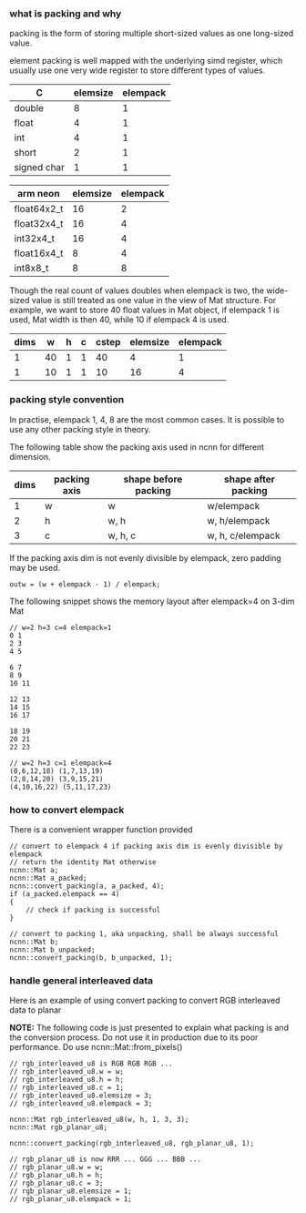 ### what is packing and why

packing is the form of storing multiple short-sized values as one long-sized value.

element packing is well mapped with the underlying simd register, which usually use one very wide register to store different types of values.

|C|elemsize|elempack|
|---|---|---|
|double|8|1|
|float|4|1|
|int|4|1|
|short|2|1|
|signed char|1|1|

|arm neon|elemsize|elempack|
|---|---|---|
|float64x2_t|16|2|
|float32x4_t|16|4|
|int32x4_t|16|4|
|float16x4_t|8|4|
|int8x8_t|8|8|

Though the real count of values doubles when elempack is two, the wide-sized value is still treated as one value in the view of Mat structure. For example, we want to store 40 float values in Mat object, if elempack 1 is used, Mat width is then 40, while 10 if elempack 4 is used.

|dims|w|h|c|cstep|elemsize|elempack|
|---|---|---|---|---|---|---|
|1|40|1|1|40|4|1|
|1|10|1|1|10|16|4|

### packing style convention

In practise, elempack 1, 4, 8 are the most common cases. It is possible to use any other packing style in theory.

The following table show the packing axis used in ncnn for different dimension.

|dims|packing axis|shape before packing|shape after packing|
|---|---|---|---|
|1|w|w|w/elempack|
|2|h|w, h|w, h/elempack|
|3|c|w, h, c|w, h, c/elempack|

If the packing axis dim is not evenly divisible by elempack, zero padding may be used.

```
outw = (w + elempack - 1) / elempack;
```

The following snippet shows the memory layout after elempack=4 on 3-dim Mat

```
// w=2 h=3 c=4 elempack=1
0 1
2 3
4 5

6 7
8 9
10 11

12 13
14 15
16 17

18 19
20 21
22 23

// w=2 h=3 c=1 elempack=4
(0,6,12,18) (1,7,13,19)
(2,8,14,20) (3,9,15,21)
(4,10,16,22) (5,11,17,23)
```

### how to convert elempack

There is a convenient wrapper function provided
```
// convert to elempack 4 if packing axis dim is evenly divisible by elempack
// return the identity Mat otherwise
ncnn::Mat a;
ncnn::Mat a_packed;
ncnn::convert_packing(a, a_packed, 4);
if (a_packed.elempack == 4)
{
    // check if packing is successful
}

// convert to packing 1, aka unpacking, shall be always successful
ncnn::Mat b;
ncnn::Mat b_unpacked;
ncnn::convert_packing(b, b_unpacked, 1);
```

### handle general interleaved data

Here is an example of using convert packing to convert RGB interleaved data to planar

**NOTE:** The following code is just presented to explain what packing is and the conversion process. Do not use it in production due to its poor performance. Do use ncnn::Mat::from_pixels()

```
// rgb_interleaved_u8 is RGB RGB RGB ...
// rgb_interleaved_u8.w = w;
// rgb_interleaved_u8.h = h;
// rgb_interleaved_u8.c = 1;
// rgb_interleaved_u8.elemsize = 3;
// rgb_interleaved_u8.elempack = 3;

ncnn::Mat rgb_interleaved_u8(w, h, 1, 3, 3);
ncnn::Mat rgb_planar_u8;

ncnn::convert_packing(rgb_interleaved_u8, rgb_planar_u8, 1);

// rgb_planar_u8 is now RRR ... GGG ... BBB ...
// rgb_planar_u8.w = w;
// rgb_planar_u8.h = h;
// rgb_planar_u8.c = 3;
// rgb_planar_u8.elemsize = 1;
// rgb_planar_u8.elempack = 1;
```
